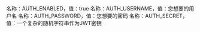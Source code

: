 名称：AUTH_ENABLED，值：true
名称：AUTH_USERNAME，值：您想要的用户名
名称：AUTH_PASSWORD，值：您想要的密码
名称：AUTH_SECRET，值：一个复杂的随机字符串作为JWT密钥